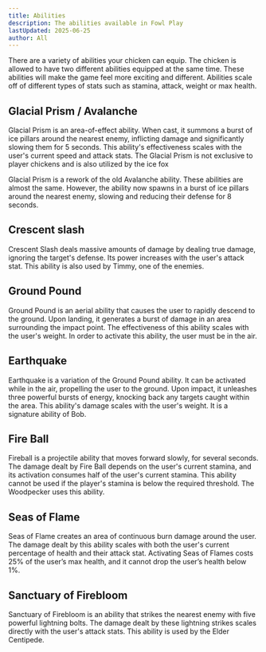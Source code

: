 ```yaml
---
title: Abilities
description: The abilities available in Fowl Play
lastUpdated: 2025-06-25
author: All
---
```


There are a variety of abilities your chicken can equip. The chicken is allowed to have two different abilities equipped at the same time. These abilities will make the game feel more exciting and different. Abilities scale off of different types of stats such as stamina, attack, weight or max health.

## Glacial Prism / Avalanche

Glacial Prism is an area-of-effect ability. When cast, it summons a burst of ice pillars around the nearest enemy, inflicting damage and significantly slowing them for 5 seconds. This ability's effectiveness scales with the user's current speed and attack stats. The Glacial Prism is not exclusive to player chickens and is also utilized by the ice fox

Glacial Prism is a rework of the old Avalanche ability. These abilities are almost the same. However, the ability now spawns in a burst of ice pillars around the nearest enemy, slowing and reducing their defense for 8 seconds.

## Crescent slash

Crescent Slash deals massive amounts of damage by dealing true damage, ignoring the target's defense. Its power increases with the user's attack stat. This ability is also used by Timmy, one of the enemies.

## Ground Pound

Ground Pound is an aerial ability that causes the user to rapidly descend to the ground. Upon landing, it generates a burst of damage in an area surrounding the impact point. The effectiveness of this ability scales with the user's weight. In order to activate this ability, the user must be in the air.

## Earthquake

Earthquake is a variation of the Ground Pound ability. It can be activated while in the air, propelling the user to the ground. Upon impact, it unleashes three powerful bursts of energy, knocking back any targets caught within the area. This ability's damage scales with the user's weight. It is a signature ability of Bob.

## Fire Ball

Fireball is a projectile ability that moves forward slowly, for several seconds. The damage dealt by Fire Ball depends on the user's current stamina, and its activation consumes half of the user's current stamina. This ability cannot be used if the player's stamina is below the required threshold. The Woodpecker uses this ability.

## Seas of Flame

Seas of Flame creates an area of continuous burn damage around the user. The damage dealt by this ability scales with both the user's current percentage of health and their attack stat. Activating Seas of Flames costs 25% of the user’s max health, and it cannot drop the user’s health below 1%.

## Sanctuary of Firebloom

Sanctuary of Firebloom is an ability that strikes the nearest enemy with five powerful lightning bolts. The damage dealt by these lightning strikes scales directly with the user's attack stats. This ability is used by the Elder Centipede.
